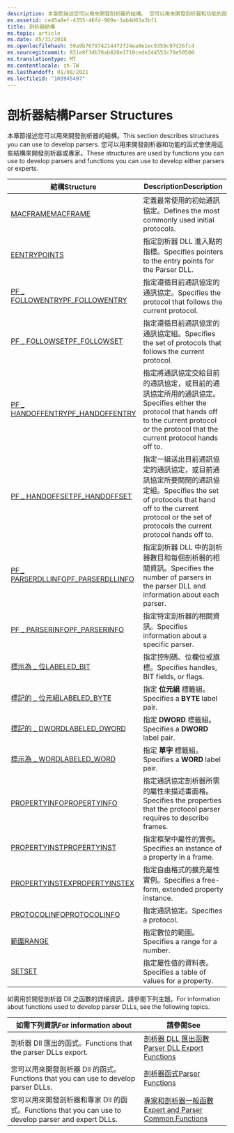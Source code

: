 ```yaml
---
description: 本章節描述您可以用來開發剖析器的結構。 您可以用來開發剖析器和功能的函式會使用這些結構來開發剖析器或專家。
ms.assetid: ce45a8ef-4355-46fd-909e-3ab4d63a3bf1
title: 剖析器結構
ms.topic: article
ms.date: 05/31/2018
ms.openlocfilehash: 59a9b767974214472f24ea9e1ec9359c97d26fc4
ms.sourcegitcommit: 831e8f3db78ab820e1710cede244553c70e50500
ms.translationtype: MT
ms.contentlocale: zh-TW
ms.lasthandoff: 01/08/2021
ms.locfileid: "103945497"
---
```

# <a name="parser-structures"></a><span data-ttu-id="6b5ad-104">剖析器結構</span><span class="sxs-lookup"><span data-stu-id="6b5ad-104">Parser Structures</span></span>

<span data-ttu-id="6b5ad-105">本章節描述您可以用來開發剖析器的結構。</span><span class="sxs-lookup"><span data-stu-id="6b5ad-105">This section describes structures you can use to develop parsers.</span></span> <span data-ttu-id="6b5ad-106">您可以用來開發剖析器和功能的函式會使用這些結構來開發剖析器或專家。</span><span class="sxs-lookup"><span data-stu-id="6b5ad-106">These structures are used by functions you can use to develop parsers and functions you can use to develop either parsers or experts.</span></span>



| <span data-ttu-id="6b5ad-107">結構</span><span class="sxs-lookup"><span data-stu-id="6b5ad-107">Structure</span></span>                                 | <span data-ttu-id="6b5ad-108">Description</span><span class="sxs-lookup"><span data-stu-id="6b5ad-108">Description</span></span>                                                                                                                     |
|-------------------------------------------|---------------------------------------------------------------------------------------------------------------------------------|
| [<span data-ttu-id="6b5ad-109">MACFRAME</span><span class="sxs-lookup"><span data-stu-id="6b5ad-109">MACFRAME</span></span>](macframe.md)                  | <span data-ttu-id="6b5ad-110">定義最常使用的初始通訊協定。</span><span class="sxs-lookup"><span data-stu-id="6b5ad-110">Defines the most commonly used initial protocols.</span></span>                                                                               |
| [<span data-ttu-id="6b5ad-111">E</span><span class="sxs-lookup"><span data-stu-id="6b5ad-111">ENTRYPOINTS</span></span>](entrypoints.md)            | <span data-ttu-id="6b5ad-112">指定剖析器 DLL 進入點的指標。</span><span class="sxs-lookup"><span data-stu-id="6b5ad-112">Specifies pointers to the entry points for the Parser DLL.</span></span>                                                                      |
| [<span data-ttu-id="6b5ad-113">PF \_ FOLLOWENTRY</span><span class="sxs-lookup"><span data-stu-id="6b5ad-113">PF\_FOLLOWENTRY</span></span>](pf-followentry.md)     | <span data-ttu-id="6b5ad-114">指定遵循目前通訊協定的通訊協定。</span><span class="sxs-lookup"><span data-stu-id="6b5ad-114">Specifies the protocol that follows the current protocol.</span></span>                                                                       |
| [<span data-ttu-id="6b5ad-115">PF \_ FOLLOWSET</span><span class="sxs-lookup"><span data-stu-id="6b5ad-115">PF\_FOLLOWSET</span></span>](pf-followset.md)         | <span data-ttu-id="6b5ad-116">指定遵循目前通訊協定的通訊協定組。</span><span class="sxs-lookup"><span data-stu-id="6b5ad-116">Specifies the set of protocols that follows the current protocol.</span></span>                                                               |
| [<span data-ttu-id="6b5ad-117">PF \_ HANDOFFENTRY</span><span class="sxs-lookup"><span data-stu-id="6b5ad-117">PF\_HANDOFFENTRY</span></span>](pf-handoffentry.md)   | <span data-ttu-id="6b5ad-118">指定將通訊協定交給目前的通訊協定，或目前的通訊協定所用的通訊協定。</span><span class="sxs-lookup"><span data-stu-id="6b5ad-118">Specifies either the protocol that hands off to the current protocol or the protocol that the current protocol hands off to.</span></span>    |
| [<span data-ttu-id="6b5ad-119">PF \_ HANDOFFSET</span><span class="sxs-lookup"><span data-stu-id="6b5ad-119">PF\_HANDOFFSET</span></span>](pf-handoffset.md)       | <span data-ttu-id="6b5ad-120">指定一組送出目前通訊協定的通訊協定，或目前通訊協定所要關閉的通訊協定組。</span><span class="sxs-lookup"><span data-stu-id="6b5ad-120">Specifies the set of protocols that hand off to the current protocol or the set of protocols the current protocol hands off to.</span></span> |
| [<span data-ttu-id="6b5ad-121">PF \_ PARSERDLLINFO</span><span class="sxs-lookup"><span data-stu-id="6b5ad-121">PF\_PARSERDLLINFO</span></span>](pf-parserdllinfo.md) | <span data-ttu-id="6b5ad-122">指定剖析器 DLL 中的剖析器數目和每個剖析器的相關資訊。</span><span class="sxs-lookup"><span data-stu-id="6b5ad-122">Specifies the number of parsers in the parser DLL and information about each parser.</span></span>                                            |
| [<span data-ttu-id="6b5ad-123">PF \_ PARSERINFO</span><span class="sxs-lookup"><span data-stu-id="6b5ad-123">PF\_PARSERINFO</span></span>](pf-parserinfo.md)       | <span data-ttu-id="6b5ad-124">指定特定剖析器的相關資訊。</span><span class="sxs-lookup"><span data-stu-id="6b5ad-124">Specifies information about a specific parser.</span></span>                                                                                  |
| [<span data-ttu-id="6b5ad-125">標示為 \_ 位</span><span class="sxs-lookup"><span data-stu-id="6b5ad-125">LABELED\_BIT</span></span>](labeled-bit.md)           | <span data-ttu-id="6b5ad-126">指定控制碼、位欄位或旗標。</span><span class="sxs-lookup"><span data-stu-id="6b5ad-126">Specifies handles, BIT fields, or flags.</span></span>                                                                                        |
| [<span data-ttu-id="6b5ad-127">標記的 \_ 位元組</span><span class="sxs-lookup"><span data-stu-id="6b5ad-127">LABELED\_BYTE</span></span>](labeled-byte.md)         | <span data-ttu-id="6b5ad-128">指定 **位元組** 標籤組。</span><span class="sxs-lookup"><span data-stu-id="6b5ad-128">Specifies a **BYTE** label pair.</span></span>                                                                                                |
| [<span data-ttu-id="6b5ad-129">標記的 \_ DWORD</span><span class="sxs-lookup"><span data-stu-id="6b5ad-129">LABELED\_DWORD</span></span>](labeled-dword.md)       | <span data-ttu-id="6b5ad-130">指定 **DWORD** 標籤組。</span><span class="sxs-lookup"><span data-stu-id="6b5ad-130">Specifies a **DWORD** label pair.</span></span>                                                                                               |
| [<span data-ttu-id="6b5ad-131">標示為 \_ WORD</span><span class="sxs-lookup"><span data-stu-id="6b5ad-131">LABELED\_WORD</span></span>](labeled-word.md)         | <span data-ttu-id="6b5ad-132">指定 **單字** 標籤組。</span><span class="sxs-lookup"><span data-stu-id="6b5ad-132">Specifies a **WORD** label pair.</span></span>                                                                                                |
| [<span data-ttu-id="6b5ad-133">PROPERTYINFO</span><span class="sxs-lookup"><span data-stu-id="6b5ad-133">PROPERTYINFO</span></span>](propertyinfo.md)          | <span data-ttu-id="6b5ad-134">指定通訊協定剖析器所需的屬性來描述畫面格。</span><span class="sxs-lookup"><span data-stu-id="6b5ad-134">Specifies the properties that the protocol parser requires to describe frames.</span></span>                                                  |
| [<span data-ttu-id="6b5ad-135">PROPERTYINST</span><span class="sxs-lookup"><span data-stu-id="6b5ad-135">PROPERTYINST</span></span>](propertyinst.md)          | <span data-ttu-id="6b5ad-136">指定框架中屬性的實例。</span><span class="sxs-lookup"><span data-stu-id="6b5ad-136">Specifies an instance of a property in a frame.</span></span>                                                                                 |
| [<span data-ttu-id="6b5ad-137">PROPERTYINSTEX</span><span class="sxs-lookup"><span data-stu-id="6b5ad-137">PROPERTYINSTEX</span></span>](propertyinstex.md)      | <span data-ttu-id="6b5ad-138">指定自由格式的擴充屬性實例。</span><span class="sxs-lookup"><span data-stu-id="6b5ad-138">Specifies a free-form, extended property instance.</span></span>                                                                              |
| [<span data-ttu-id="6b5ad-139">PROTOCOLINFO</span><span class="sxs-lookup"><span data-stu-id="6b5ad-139">PROTOCOLINFO</span></span>](protocolinfo.md)          | <span data-ttu-id="6b5ad-140">指定通訊協定。</span><span class="sxs-lookup"><span data-stu-id="6b5ad-140">Specifies a protocol.</span></span>                                                                                                           |
| [<span data-ttu-id="6b5ad-141">範圍</span><span class="sxs-lookup"><span data-stu-id="6b5ad-141">RANGE</span></span>](range.md)                        | <span data-ttu-id="6b5ad-142">指定數位的範圍。</span><span class="sxs-lookup"><span data-stu-id="6b5ad-142">Specifies a range for a number.</span></span>                                                                                                 |
| [<span data-ttu-id="6b5ad-143">SET</span><span class="sxs-lookup"><span data-stu-id="6b5ad-143">SET</span></span>](set.md)                            | <span data-ttu-id="6b5ad-144">指定屬性值的資料表。</span><span class="sxs-lookup"><span data-stu-id="6b5ad-144">Specifies a table of values for a property.</span></span>                                                                                     |



 

<span data-ttu-id="6b5ad-145">如需用於開發剖析器 Dll 之函數的詳細資訊，請參閱下列主題。</span><span class="sxs-lookup"><span data-stu-id="6b5ad-145">For information about functions used to develop parser DLLs, see the following topics.</span></span>



| <span data-ttu-id="6b5ad-146">如需下列資訊</span><span class="sxs-lookup"><span data-stu-id="6b5ad-146">For information about</span></span>                                         | <span data-ttu-id="6b5ad-147">請參閱</span><span class="sxs-lookup"><span data-stu-id="6b5ad-147">See</span></span>                                                                          |
|---------------------------------------------------------------|------------------------------------------------------------------------------|
| <span data-ttu-id="6b5ad-148">剖析器 Dll 匯出的函式。</span><span class="sxs-lookup"><span data-stu-id="6b5ad-148">Functions that the parser DLLs export.</span></span>                        | [<span data-ttu-id="6b5ad-149">剖析器 DLL 匯出函數</span><span class="sxs-lookup"><span data-stu-id="6b5ad-149">Parser DLL Export Functions</span></span>](parser-dll-export-functions.md)               |
| <span data-ttu-id="6b5ad-150">您可以用來開發剖析器 Dll 的函式。</span><span class="sxs-lookup"><span data-stu-id="6b5ad-150">Functions that you can use to develop parser DLLs.</span></span>            | [<span data-ttu-id="6b5ad-151">剖析器函式</span><span class="sxs-lookup"><span data-stu-id="6b5ad-151">Parser Functions</span></span>](parser-functions.md)                                     |
| <span data-ttu-id="6b5ad-152">您可以用來開發剖析器和專家 Dll 的函式。</span><span class="sxs-lookup"><span data-stu-id="6b5ad-152">Functions that you can use to develop parser and expert DLLs.</span></span> | [<span data-ttu-id="6b5ad-153">專家和剖析器一般函數</span><span class="sxs-lookup"><span data-stu-id="6b5ad-153">Expert and Parser Common Functions</span></span>](expert-and-parser-common-functions.md) |



 

 

 




